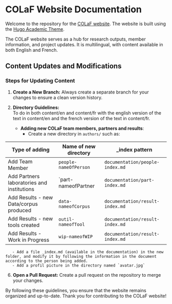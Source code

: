 # COLaF Website Documentation

Welcome to the repository for the [COLaF website](https://colaf.huma-num.fr/). The website is built using the [Hugo Academic Theme](https://github.com/HugoBlox/hugo-blox-builder).

The COLaF website serves as a hub for research outputs, member information, and project updates. It is multilingual, with content available in both English and French.
## Content Updates and Modifications
### Steps for Updating Content
1. **Create a New Branch:**
   Always create a separate branch for your changes to ensure a clean version history.
   
3. **Directory Guidelines:** <br/>
   To do in both content/en and content/fr with the english version of the text in content/en and the french version of the text in content/fr.
   - **Adding new COLaF team members, partners and results**:<br/>
       - Create a new directory in `authors/` such as:
         
| Type of adding                         | Name of new directory         | _index pattern |
|-------------------------------|-------------------|-------------------|
| Add Team Member               | `people-nameOfPerson`        | `documentation/people-index.md`|
| Add Partners laboratories and institutions | `part-nameofPartner |`documentation/part-index.md`|
| Add Results - new Data/corpus produced |`data-nameofCorpus`|`documentation/result-index.md`|
| Add Results - new tools created | `outil-nameofTool`|`documentation/result-index.md`| 
| Add Results - Work in Progress | `wip-nameofWIP`|`documentation/result-index.md`|

       - Add a file _index.md (available in the documentation) in the new folder, and modify it by following the information in the document according to the person being added.
       - Add a profil picture in the directory named `avatar.jpg`

6. **Open a Pull Request:**
   Create a pull request on the repository to merge your changes.
   
By following these guidelines, you ensure that the website remains organized and up-to-date. Thank you for contributing to the COLaF website!



 
